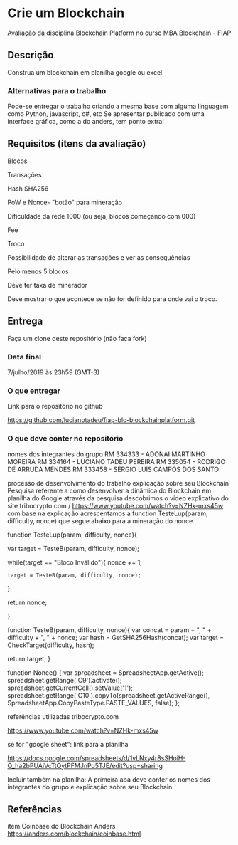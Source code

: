 # Crie um Blockchain
Avaliação da disciplina Blockchain Platform no curso MBA Blockchain - FIAP
 
## Descrição
Construa um blockchain em planilha google ou excel
 
### Alternativas para o trabalho
Pode-se entregar o trabalho criando a mesma base com alguma linguagem como Python, javascript, c#, etc
Se apresentar publicado com uma interface gráfica, como a do anders, tem ponto extra!
 
 
## Requisitos (itens da avaliação)
Blocos
 
Transações
 
Hash SHA256
 
PoW e Nonce- "botão" para mineração
 
Dificuldade da rede 1000 (ou seja, blocos começando com 000)
 
Fee
 
Troco
 
 
Possibilidade de alterar as transações e ver as consequências
 
Pelo menos 5 blocos
 
Deve ter taxa de minerador
 
Deve mostrar o que acontece se não for definido para onde vai o troco.
 
 
## Entrega
 
Faça um clone deste repositório (não faça fork)
 
### Data final
7/julho/2019 às 23h59 (GMT-3)
 



### O que entregar
Link para o repositório no github

https://github.com/lucianotadeu/fiap-blc-blockchainplatform.git

### O que deve conter no repositório
nomes dos integrantes do grupo
RM 334333 - ADONAI MARTINHO MOREIRA
RM 334164 - LUCIANO TADEU PEREIRA
RM 335054 - RODRIGO DE ARRUDA MENDES
RM 333458 - SÉRGIO LUÍS CAMPOS DOS SANTO

processo de desenvolvimento do trabalho
explicação sobre seu Blockchain
Pesquisa referente a como desenvolver a dinâmica do Blockchain em planilha do Google através da pesquisa descobrimos o vídeo explicativo do site tribocrypto.com / https://www.youtube.com/watch?v=NZHk-mxs45w com base na explicação acrescentamos 
a function TesteLup(param, difficulty, nonce) que segue abaixo para a mineração do nonce.


function TesteLup(param, difficulty, nonce){
  
  var target = TesteB(param, difficulty, nonce); 
  
  while(target == "Bloco Inválido"){
    nonce += 1;
    
    target = TesteB(param, difficulty, nonce);
  
  }
  
  return nonce;
  
}

function TesteB(param, difficulty, nonce){
  var concat = param + ", " + difficulty + ", " + nonce;
  var hash = GetSHA256Hash(concat);
  var target = CheckTarget(difficulty, hash);
  
  return target;
}


function Nonce() {
  var spreadsheet = SpreadsheetApp.getActive();
  spreadsheet.getRange('C9').activate();
  spreadsheet.getCurrentCell().setValue('1');
  spreadsheet.getRange('C10').copyTo(spreadsheet.getActiveRange(), SpreadsheetApp.CopyPasteType.PASTE_VALUES, false);
};


referências utilizadas
tribocrypto.com
 

https://www.youtube.com/watch?v=NZHk-mxs45w
 
se for "google sheet": link para a planilha

https://docs.google.com/spreadsheets/d/1vLNxy4r8sSHoiH-Q_ha2bPUAiVcTtQytPFMJnPo5TJE/edit?usp=sharing


Incluir também na planilha:
A primeira aba deve conter os nomes dos integrantes do grupo e explicação sobre seu Blockchain
 
## Referências
item Coinbase do Blockchain Anders
https://anders.com/blockchain/coinbase.html
 
